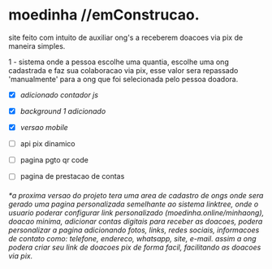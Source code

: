 # moedinha //emConstrucao.
 
site feito com intuito de auxiliar ong's a receberem doacoes via pix de maneira simples.

1 - sistema onde a pessoa escolhe uma quantia, escolhe uma ong cadastrada e faz sua colaboracao via pix, esse valor sera repassado 'manualmente' para a ong que foi selecionada pelo pessoa doadora.


- [x] _adicionado contador js_
- [x] _background 1 adicionado_
- [x] _versao mobile_
- [ ] api pix dinamico
- [ ] pagina pgto qr code
- [ ] pagina de prestacao de contas


###### *a proxima versao do projeto tera uma area de cadastro de ongs onde sera gerado uma pagina personalizada semelhante ao sistema linktree, onde o usuario poderar configurar link personalizado (moedinha.online/minhaong), doacao minima, adicionar contas digitais para receber as doacoes, podera personalizar a pagina adicionando fotos, links, redes sociais, informacoes de contato como: telefone, endereco, whatsapp, site, e-mail. assim a ong podera criar seu link de doacoes pix de forma facil, facilitando as doacoes via pix.  
